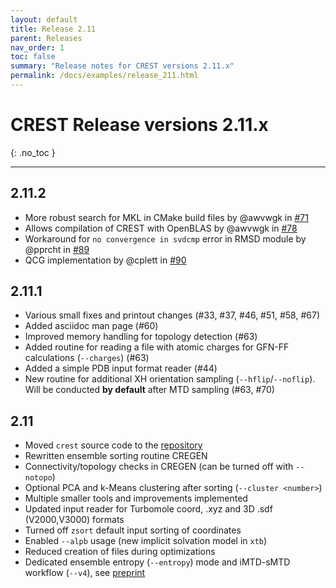 ```yaml
---
layout: default
title: Release 2.11
parent: Releases
nav_order: 1
toc: false
summary: "Release notes for CREST versions 2.11.x"
permalink: /docs/examples/release_211.html
---
```


# CREST Release versions 2.11.x
{: .no_toc }

---


## 2.11.2

* More robust search for MKL in CMake build files by @awvwgk in [#71](https://github.com/grimme-lab/crest/pull/71)
* Allows compilation of CREST with OpenBLAS by @awvwgk in [#78](https://github.com/grimme-lab/crest/pull/78)
* Workaround for `no convergence in svdcmp` error in RMSD module by @pprcht in [#89](https://github.com/grimme-lab/crest/pull/89)
* QCG implementation by @cplett in [#90](https://github.com/grimme-lab/crest/pull/90)


## 2.11.1

- Various small fixes and printout changes (#33, #37, #46, #51, #58, #67) 
- Added asciidoc man page (#60)  
- Improved memory handling for topology detection (#63)
- Added routine for reading a file with atomic charges for GFN-FF calculations (`--charges`) (#63)
- Added a simple PDB input format reader (#44) 
- New routine for additional XH orientation sampling (`--hflip`/`--noflip`). Will be conducted **by default** after MTD sampling (#63, #70)


## 2.11

- Moved `crest` source code to the [repository](https://github.com/grimme-lab/crest)
- Rewritten ensemble sorting routine CREGEN
- Connectivity/topology checks in CREGEN (can be turned off with `--notopo`)
- Optional PCA and k-Means clustering after sorting (`--cluster <number>`)
- Multiple smaller tools and improvements implemented
- Updated input reader for Turbomole coord, .xyz and 3D .sdf (V2000,V3000) formats
- Turned off `zsort` default input sorting of coordinates
- Enabled `--alpb` usage (new implicit solvation model in `xtb`)
- Reduced creation of files during optimizations
- Dedicated ensemble entropy (`--entropy`) mode and iMTD-sMTD workflow (`--v4`), see  [preprint](https://doi.org/10.26434/chemrxiv.13626083.v1)

